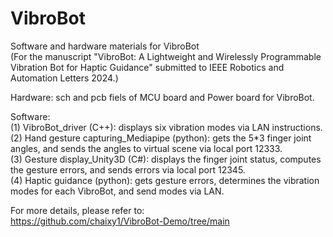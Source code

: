# VibroBot

Software and hardware materials for VibroBot  
(For the manuscript "VibroBot: A Lightweight and Wirelessly Programmable Vibration Bot for Haptic Guidance" submitted to IEEE Robotics and Automation Letters 2024.)

Hardware: sch and pcb fiels of MCU board and Power board for VibroBot. 

Software:   
(1) VibroBot_driver (C++): displays six vibration modes via LAN instructions.  
(2) Hand gesture capturing_Mediapipe (python): gets the 5*3 finger joint angles, and sends the angles to virtual scene via local port 12333.  
(3) Gesture display_Unity3D (C#): displays the finger joint status, computes the gesture errors, and sends errors via local port 12345.  
(4) Haptic guidance (python): gets gesture errors, determines the vibration modes for each VibroBot, and send modes via LAN.  

For more details, please refer to:   
https://github.com/chaixy1/VibroBot-Demo/tree/main
